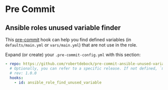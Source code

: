 # Pre Commit

## Ansible roles unused variable finder

This [pre-commit](https://pre-commit.com/) hook can help you find defined variables (in `defaults/main.yml` or `vars/main.yml`) that are not use in the role.

Expand (or create) your `.pre-commit-config.yml` with this section:

```yaml
- repo: https://github.com/robertdebock/pre-commit-ansible-unused-variables
  # Optionally, you can refer to a specific release. If not defined, `master` is used.
  # rev: 1.0.0
  hooks:
    - id: ansible_role_find_unused_variable
```
